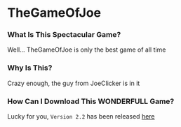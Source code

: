 # TheGameOfJoe

### What Is This Spectacular Game?

Well... TheGameOfJoe is only the best game of all time

### Why Is This?

Crazy enough, the guy from JoeClicker is in it

### How Can I Download This WONDERFULL Game?

Lucky for you, `Version 2.2` has been released [here](extra-nuclear.github.io/TheGameOfJoe)
